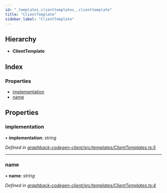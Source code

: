 ```yaml
---
id: "_templates_clienttemplates_.clienttemplate"
title: "ClientTemplate"
sidebar_label: "ClientTemplate"
---
```


## Hierarchy

* **ClientTemplate**

## Index

### Properties

* [implementation](_templates_clienttemplates_.clienttemplate.md#implementation)
* [name](_templates_clienttemplates_.clienttemplate.md#name)

## Properties

###  implementation

• **implementation**: *string*

*Defined in [graphback-codegen-client/src/templates/ClientTemplates.ts:5](https://github.com/aerogear/graphback/blob/b39280e7/packages/graphback-codegen-client/src/templates/ClientTemplates.ts#L5)*

___

###  name

• **name**: *string*

*Defined in [graphback-codegen-client/src/templates/ClientTemplates.ts:4](https://github.com/aerogear/graphback/blob/b39280e7/packages/graphback-codegen-client/src/templates/ClientTemplates.ts#L4)*
